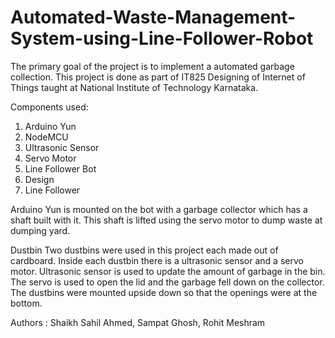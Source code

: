 # Automated-Waste-Management-System-using-Line-Follower-Robot
The primary goal of the project is to implement a automated garbage collection. This project is done as part of IT825 Designing of Internet of Things taught at National Institute of Technology Karnataka.

Components used:

1. Arduino Yun
2. NodeMCU
3. Ultrasonic Sensor
4. Servo Motor
5. Line Follower Bot
6. Design
7. Line Follower

Arduino Yun is mounted on the bot with a garbage collector which has a shaft built with it. This shaft is lifted using the servo motor to dump waste at dumping yard.

Dustbin
Two dustbins were used in this project each made out of cardboard. Inside each dustbin there is a ultrasonic sensor and a servo motor. Ultrasonic sensor is used to update the amount of garbage in the bin. The servo is used to open the lid and the garbage fell down on the collector. The dustbins were mounted upside down so that the openings were at the bottom.
                         
Authors : Shaikh Sahil Ahmed, Sampat Ghosh, Rohit Meshram
